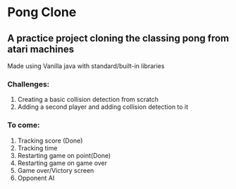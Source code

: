 <h1>Pong Clone</h1>

<h2>A practice project cloning the classing pong from atari machines</h2>

<p>Made using Vanilla java with standard/built-in libraries</p>

<h3>Challenges:</h3>

<ol>
<li>Creating a basic collision detection from scratch</li>
<li>Adding a second player and adding collision detection to it</li>
</ol>

<h3>To come:</h3>

<ol>
<li>Tracking score (Done)</li>
<li>Tracking time</li>
<li>Restarting game on point(Done)</li>
<li>Restarting game on game over</li>
<li>Game over/Victory screen</li>
<li>Opponent AI</li>
</ol>